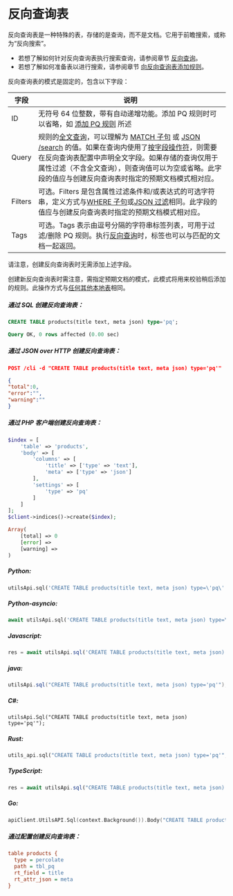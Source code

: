 # 反向查询表

<!-- example pq -->
反向查询表是一种特殊的表，存储的是查询，而不是文档。它用于前瞻搜索，或称为“反向搜索”。

* 若想了解如何针对反向查询表执行搜索查询，请参阅章节 [反向查询](../../Searching/Percolate_query.md)。
* 若想了解如何准备表以进行搜索，请参阅章节 [向反向查询表添加规则](../../Data_creation_and_modification/Adding_documents_to_a_table/Adding_rules_to_a_percolate_table.md)。

反向查询表的模式是固定的，包含以下字段：

| 字段 | 说明 |
| - | - |
| ID| 无符号 64 位整数，带有自动递增功能。添加 PQ 规则时可以省略，如 [添加 PQ 规则](../../Data_creation_and_modification/Adding_documents_to_a_table/Adding_rules_to_a_percolate_table.md) 所述 |
| Query | 规则的[全文查询](../../Searching/Full_text_matching/Basic_usage.md)，可以理解为 [MATCH 子句](../../Searching/Full_text_matching/Basic_usage.md) 或 [JSON /search](../../Searching/Full_text_matching/Basic_usage.md#HTTP-JSON) 的值。如果在查询内使用了[按字段操作符](../../Searching/Full_text_matching/Operators.md)，则需要在反向查询表配置中声明全文字段。如果存储的查询仅用于属性过滤（不含全文查询），则查询值可以为空或省略。此字段的值应与创建反向查询表时指定的预期文档模式相对应。 |
| Filters | 可选。Filters 是包含属性过滤条件和/或表达式的可选字符串，定义方式与[WHERE 子句](../../Searching/Filters.md#WHERE)或[JSON 过滤](../../Searching/Filters.md#HTTP-JSON)相同。此字段的值应与创建反向查询表时指定的预期文档模式相对应。 |
| Tags | 可选。Tags 表示由逗号分隔的字符串标签列表，可用于过滤/删除 PQ 规则。执行[反向查询](../../Searching/Percolate_query.md)时，标签也可以与匹配的文档一起返回。 |

请注意，创建反向查询表时无需添加上述字段。

创建新反向查询表时需注意，需指定预期文档的模式，此模式将用来校验稍后添加的规则。此操作方式与[任何其他本地表](../../Creating_a_table/Local_tables.md)相同。


<!-- intro -->
##### 通过 SQL 创建反向查询表：

<!-- request SQL -->

```sql
CREATE TABLE products(title text, meta json) type='pq';
```
<!-- response SQL -->

```sql
Query OK, 0 rows affected (0.00 sec)
```

<!-- intro -->
##### 通过 JSON over HTTP 创建反向查询表：

<!-- request JSON -->

```json
POST /cli -d "CREATE TABLE products(title text, meta json) type='pq'"
```

<!-- response JSON -->

```json
{
"total":0,
"error":"",
"warning":""
}
```

<!-- intro -->
##### 通过 PHP 客户端创建反向查询表：

<!-- request PHP -->

```php
$index = [
    'table' => 'products',
    'body' => [
        'columns' => [
            'title' => ['type' => 'text'],
            'meta' => ['type' => 'json']
        ],
        'settings' => [
            'type' => 'pq'
        ]
    ]
];
$client->indices()->create($index);
```
<!-- response PHP -->
```php
Array(
    [total] => 0
    [error] =>
    [warning] =>
)
```

<!-- intro -->
##### Python:

<!-- request Python -->

```python
utilsApi.sql('CREATE TABLE products(title text, meta json) type=\'pq\'')
```

<!-- intro -->
##### Python-asyncio:

<!-- request Python-asyncio -->

```python
await utilsApi.sql('CREATE TABLE products(title text, meta json) type=\'pq\'')
```

<!-- intro -->
##### Javascript:

<!-- request javascript -->

```javascript
res = await utilsApi.sql('CREATE TABLE products(title text, meta json) type=\'pq\'');
```
<!-- intro -->
##### java:

<!-- request java -->

```java
utilsApi.sql("CREATE TABLE products(title text, meta json) type='pq'");
```

<!-- intro -->
##### C#:

<!-- request C# -->

```clike
utilsApi.Sql("CREATE TABLE products(title text, meta json) type='pq'");
```

<!-- intro -->
##### Rust:

<!-- request Rust -->

```rust
utils_api.sql("CREATE TABLE products(title text, meta json) type='pq'", Some(true)).await;
```

<!-- intro -->
##### TypeScript:

<!-- request typescript -->

```typescript
res = await utilsApi.sql("CREATE TABLE products(title text, meta json) type='pq'");
```

<!-- intro -->
##### Go:

<!-- request go -->

```go
apiClient.UtilsAPI.Sql(context.Background()).Body("CREATE TABLE products(title text, meta json) type='pq'").Execute()
```

<!-- intro -->
##### 通过配置创建反向查询表：

<!-- request CONFIG -->

```ini
table products {
  type = percolate
  path = tbl_pq
  rt_field = title
  rt_attr_json = meta
}
```
<!-- end -->
<!-- proofread -->

